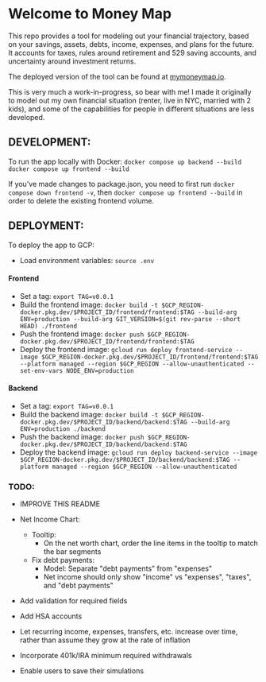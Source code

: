 # Welcome to Money Map

This repo provides a tool for modeling out your financial trajectory, based on your savings, assets, debts, income, expenses, and plans for the future. It accounts for taxes, rules around retirement and 529 saving accounts, and uncertainty around investment returns.

The deployed version of the tool can be found at [mymoneymap.io](https://mymoneymap.io/).

This is very much a work-in-progress, so bear with me! I made it originally to model out my own financial situation (renter, live in NYC, married with 2 kids), and some of the capabilities for people in different situations are less developed.


## DEVELOPMENT:

To run the app locally with Docker:
`docker compose up backend --build`
`docker compose up frontend --build`

If you've made changes to package.json, you need to first run `docker compose down frontend -v`, then `docker compose up frontend --build` in order to delete the existing frontend volume.

## DEPLOYMENT:

To deploy the app to GCP:
- Load environment variables: `source .env`

#### Frontend

- Set a tag: `export TAG=v0.0.1`
- Build the frontend image: `docker build -t $GCP_REGION-docker.pkg.dev/$PROJECT_ID/frontend/frontend:$TAG --build-arg ENV=production --build-arg GIT_VERSION=$(git rev-parse --short HEAD) ./frontend`
- Push the frontend image: `docker push $GCP_REGION-docker.pkg.dev/$PROJECT_ID/frontend/frontend:$TAG`
- Deploy the frontend image: `gcloud run deploy frontend-service --image $GCP_REGION-docker.pkg.dev/$PROJECT_ID/frontend/frontend:$TAG --platform managed --region $GCP_REGION --allow-unauthenticated --set-env-vars NODE_ENV=production`

#### Backend

- Set a tag: `export TAG=v0.0.1`
- Build the backend image: `docker build -t $GCP_REGION-docker.pkg.dev/$PROJECT_ID/backend/backend:$TAG --build-arg ENV=production ./backend`
- Push the backend image: `docker push $GCP_REGION-docker.pkg.dev/$PROJECT_ID/backend/backend:$TAG`
- Deploy the backend image: `gcloud run deploy backend-service --image $GCP_REGION-docker.pkg.dev/$PROJECT_ID/backend/backend:$TAG --platform managed --region $GCP_REGION --allow-unauthenticated`

### TODO:

- IMPROVE THIS README
- Net Income Chart:
  - Tooltip:
    - On the net worth chart, order the line items in the tooltip to match the bar segments
  - Fix debt payments:
    - Model: Separate "debt payments" from "expenses"
    - Net income should only show "income" vs "expenses", "taxes", and "debt payments"

- Add validation for required fields
- Add HSA accounts
- Let recurring income, expenses, transfers, etc. increase over time, rather than assume they grow at the rate of inflation
- Incorporate 401k/IRA minimum required withdrawals
- Enable users to save their simulations
